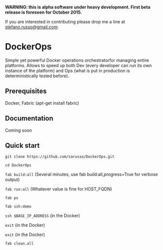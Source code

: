 **WARNING: this is alpha software under heavy development. First beta release is foreseen for October 2015.**

If you are interested in contributing please drop me a line at stefano.russo@gmail.com.


DockerOps
===

Simple yet powerful Docker operations orchestratorfor managing entire platforms. Allows to speed up both Dev (every developer can run its own instance of the platform) and Ops (what is put in production is deterministically tested before). 

Prerequisites
---

Docker, Fabric (apt-get install fabric)


Documentation
---

Coming soon

Quick start
---

`git clone https://github.com/sarusso/DockerOps.git`

`cd DockerOps`

`fab build:all` (Several minutes, use fab build:all,progress=True for verbose output)

`fab run:all` (Whatever value is fine for HOST_FQDN)

`fab ps`

`fab ssh:demo`

`ssh $BASE_IP_ADDRESS` (in the Docker)

`exit` (in the Docker)

`exit` (in the Docker)

`fab clean.all`
